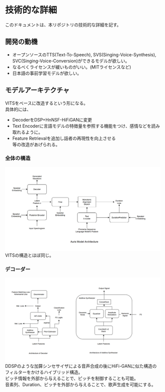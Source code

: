 # 技術的な詳細
このドキュメントは、本リポジトリの技術的な詳細を記す。

## 開発の動機
- オープンソースのTTS(Text-To-Speech), SVS(Singing-Voice-Synthesis), SVC(Singing-Voice-Conversion)ができるモデルが欲しい。  
- なるべくライセンスが緩いものがいい。(MITライセンスなど)
- 日本語の事前学習モデルが欲しい。

## モデルアーキテクチャ
VITSをベースに改造するという形になる。  
具体的には、
- DecoderをDSP+HnNSF-HiFiGANに変更
- Text Encoderに言語モデルの特徴量を参照する機能をつけ、感情などを読み取れるように。
- Feature Retrievalを追加し話者の再現性を向上させる  
等の改造があげられる。

### 全体の構造
![](./images/auris_architecture.png)
VITSの構造とほぼ同じ。

### デコーダー
![](./images/auris_decoder.png)
DDSPのような加算シンセサイザによる音声合成の後にHiFi-GANに似た構造のフィルターをかけるハイブリッド構造。  
ピッチ情報を外部から与えることで、ピッチを制御することも可能。  
音素列、Duration、ピッチを外部から与えることで、歌声生成を可能にする。  